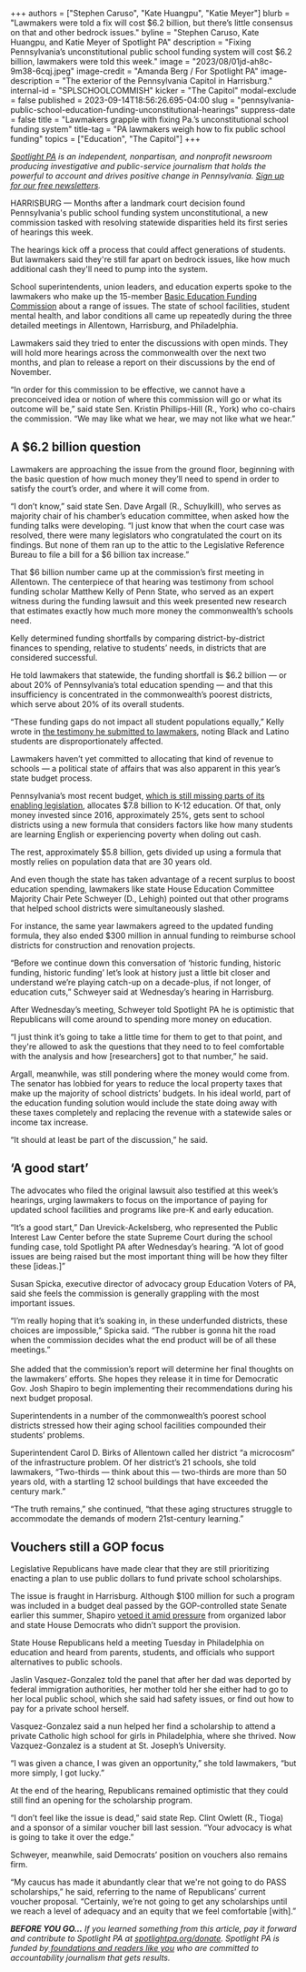 +++
authors = ["Stephen Caruso", "Kate Huangpu", "Katie Meyer"]
blurb = "Lawmakers were told a fix will cost $6.2 billion, but there’s little consensus on that and other bedrock issues."
byline = "Stephen Caruso, Kate Huangpu, and Katie Meyer of Spotlight PA"
description = "Fixing Pennsylvania’s unconstitutional public school funding system will cost $6.2 billion, lawmakers were told this week."
image = "2023/08/01jd-ah8c-9m38-6cqj.jpeg"
image-credit = "Amanda Berg / For Spotlight PA"
image-description = "The exterior of the Pennsylvania Capitol in Harrisburg."
internal-id = "SPLSCHOOLCOMMISH"
kicker = "The Capitol"
modal-exclude = false
published = 2023-09-14T18:56:26.695-04:00
slug = "pennsylvania-public-school-education-funding-unconstitutional-hearings"
suppress-date = false
title = "Lawmakers grapple with fixing Pa.’s unconstitutional school funding system"
title-tag = "PA lawmakers weigh how to fix public school funding"
topics = ["Education", "The Capitol"]
+++

<a href="https://www.spotlightpa.org/"><em>Spotlight PA</em></a><em> is an independent, nonpartisan, and nonprofit newsroom producing investigative and public-service journalism that holds the powerful to account and drives positive change in Pennsylvania. </em><a href="https://www.spotlightpa.org/newsletters"><em>Sign up for our free newsletters</em></a><em>.</em>

HARRISBURG —&nbsp;Months after a landmark court decision found Pennsylvania&#39;s public school funding system unconstitutional, a new commission tasked with resolving statewide disparities held its first series of hearings this week.

The hearings kick off a process that could affect generations of students. But lawmakers said they&#39;re still far apart on bedrock issues, like how much additional cash they&#39;ll need to pump into the system.

School superintendents, union leaders, and education experts spoke to the lawmakers who make up the 15-member <a href="https://www.basiceducationfundingcommission.com/">Basic Education Funding Commission</a> about a range of issues. The state of school facilities, student mental health, and labor conditions all came up repeatedly during the three detailed meetings in Allentown, Harrisburg, and Philadelphia.

Lawmakers said they tried to enter the discussions with open minds. They will hold more hearings across the commonwealth over the next two months, and plan to release a report on their discussions by the end of November.

“In order for this commission to be effective, we cannot have a preconceived idea or notion of where this commission will go or what its outcome will be,” said state Sen. Kristin Phillips-Hill (R., York) who co-chairs the commission. “We may like what we hear, we may not like what we hear.”

## A $6.2 billion question

Lawmakers are approaching the issue from the ground floor, beginning with the basic question of how much money they’ll need to spend in order to satisfy the court’s order, and where it will come from.

“I don’t know,” said state Sen. Dave Argall (R., Schuylkill), who serves as majority chair of his chamber’s education committee, when asked how the funding talks were developing. “I just know that when the court case was resolved, there were many legislators who congratulated the court on its findings. But none of them ran up to the attic to the Legislative Reference Bureau to file a bill for a $6 billion tax increase.”

That $6 billion number came up at the commission’s first meeting in Allentown. The centerpiece of that hearing was testimony from school funding scholar Matthew Kelly of Penn State, who served as an expert witness during the funding lawsuit and this week presented new research that estimates exactly how much more money the commonwealth’s schools need.

Kelly determined funding shortfalls by comparing district-by-district finances to spending, relative to students’ needs, in districts that are considered successful.

He told lawmakers that statewide, the funding shortfall is $6.2 billion — or about 20% of Pennsylvania’s total education spending — and that this insufficiency is concentrated in the commonwealth’s poorest districts, which serve about 20% of its overall students.

“These funding gaps do not impact all student populations equally,” Kelly wrote in <a href="https://pubintlaw.org/wp-content/uploads/2023/09/Kelly-BEF-written-testimony-final.pdf">the testimony he submitted to lawmakers</a>, noting Black and Latino students are disproportionately affected.

Lawmakers haven’t yet committed to allocating that kind of revenue to schools — a political state of affairs that was also apparent in this year’s state budget process.

Pennsylvania’s most recent budget, <a href="https://www.spotlightpa.org/news/2023/08/pennsylvania-senate-code-bill-budget-harrisburg-shapiro-schools/">which is still missing parts of its enabling legislation</a>, allocates $7.8 billion to K-12 education. Of that, only money invested since 2016, approximately 25%, gets sent to school districts using a new formula that considers factors like how many students are learning English or experiencing poverty when doling out cash.

The rest, approximately $5.8 billion, gets divided up using a formula that mostly relies on population data that are 30 years old.

And even though the state has taken advantage of a recent surplus to boost education spending, lawmakers like state House Education Committee Majority Chair Pete Schweyer (D., Lehigh) pointed out that other programs that helped school districts were simultaneously slashed.

For instance, the same year lawmakers agreed to the updated funding formula, they also ended $300 million in annual funding to reimburse school districts for construction and renovation projects.

“Before we continue down this conversation of ‘historic funding, historic funding, historic funding’ let’s look at history just a little bit closer and understand we’re playing catch-up on a decade-plus, if not longer, of education cuts,” Schweyer said at Wednesday’s hearing in Harrisburg.

After Wednesday’s meeting, Schweyer told Spotlight PA he is optimistic that Republicans will come around to spending more money on education.

“I just think it’s going to take a little time for them to get to that point, and they&#39;re allowed to ask the questions that they need to to feel comfortable with the analysis and how \[researchers\] got to that number,” he said.

Argall, meanwhile, was still pondering where the money would come from. The senator has lobbied for years to reduce the local property taxes that make up the majority of school districts’ budgets. In his ideal world, part of the education funding solution would include the state doing away with these taxes completely and replacing the revenue with a statewide sales or income tax increase.

“It should at least be part of the discussion,” he said.

## ‘A good start’

The advocates who filed the original lawsuit also testified at this week’s hearings, urging lawmakers to focus on the importance of paying for updated school facilities and programs like pre-K and early education.

“It’s a good start,” Dan Urevick-Ackelsberg, who represented the Public Interest Law Center before the state Supreme Court during the school funding case, told Spotlight PA after Wednesday’s hearing. “A lot of good issues are being raised but the most important thing will be how they filter these \[ideas.\]”

Susan Spicka, executive director of advocacy group Education Voters of PA, said she feels the commission is generally grappling with the most important issues.

“I’m really hoping that it’s soaking in, in these underfunded districts, these choices are impossible,” Spicka said. “The rubber is gonna hit the road when the commission decides what the end product will be of all these meetings.”<br/><br/>She added that the commission’s report will determine her final thoughts on the lawmakers’ efforts. She hopes they release it in time for Democratic Gov. Josh Shapiro to begin implementing their recommendations during his next budget proposal.

Superintendents in a number of the commonwealth’s poorest school districts stressed how their aging school facilities compounded their students’ problems.

Superintendent Carol D. Birks of Allentown called her district “a microcosm” of the infrastructure problem. Of her district’s 21 schools, she told lawmakers, “Two-thirds — think about this — two-thirds are more than 50 years old, with a startling 12 school buildings that have exceeded the century mark.”

“The truth remains,” she continued, “that these aging structures struggle to accommodate the demands of modern 21st-century learning.”

## Vouchers still a GOP focus

Legislative Republicans have made clear that they are still prioritizing enacting a plan to use public dollars to fund private school scholarships.

The issue is fraught in Harrisburg. Although $100 million for such a program was included in a budget deal passed by the GOP-controlled state Senate earlier this summer, Shapiro <a href="https://www.spotlightpa.org/news/2023/08/pennsylvania-budget-legislature-josh-shapiro-kim-ward-education-voucher-funding/">vetoed it amid pressure</a> from organized labor and state House Democrats who didn’t support the provision.

State House Republicans held a meeting Tuesday in Philadelphia on education and heard from parents, students, and officials who support alternatives to public schools.

Jaslin Vasquez-Gonzalez told the panel that after her dad was deported by federal immigration authorities, her mother told her she either had to go to her local public school, which she said had safety issues, or find out how to pay for a private school herself.

Vasquez-Gonzalez said a nun helped her find a scholarship to attend a private Catholic high school for girls in Philadelphia, where she thrived. Now Vazquez-Gonzalez is a student at St. Joseph’s University.

“I was given a chance, I was given an opportunity,” she told lawmakers, “but more simply, I got lucky.”

At the end of the hearing, Republicans remained optimistic that they could still find an opening for the scholarship program.

“I don’t feel like the issue is dead,” said state Rep. Clint Owlett (R., Tioga) and a sponsor of a similar voucher bill last session. “Your advocacy is what is going to take it over the edge.”

Schweyer, meanwhile, said Democrats’ position on vouchers also remains firm.

“My caucus has made it abundantly clear that we&#39;re not going to do PASS scholarships,” he said, referring to the name of Republicans’ current voucher proposal. “Certainly, we’re not going to get any scholarships until we reach a level of adequacy and an equity that we feel comfortable \[with\].”

<strong><em>BEFORE YOU GO…</em></strong><em> If you learned something from this article, pay it forward and contribute to Spotlight PA at </em><a href="http://spotlightpa.org/donate"><em>spotlightpa.org/donate</em></a><em>. Spotlight PA is funded by</em><a href="https://www.spotlightpa.org/support"><em> foundations and readers like you</em></a><em> who are committed to accountability journalism that gets results.</em>

